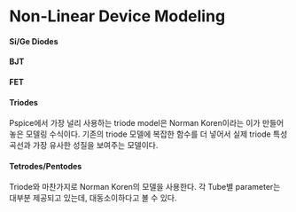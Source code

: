 # Non-Linear Device Modeling

#### Si/Ge Diodes

#### BJT

#### FET

#### Triodes

Pspice에서 가장 널리 사용하는 triode model은 Norman Koren이라는 이가 만들어놓은 모델링 수식이다. 기존의 triode 모델에 복잡한 함수를 더 넣어서 실제 triode 특성 곡선과 가장 유사한 성질을 보여주는 모델이다.

#### Tetrodes/Pentodes

Triode와 마찬가지로 Norman Koren의 모델을 사용한다. 각 Tube별 parameter는 대부분 제공되고 있는데, 대동소이하다고 볼 수 있다.

